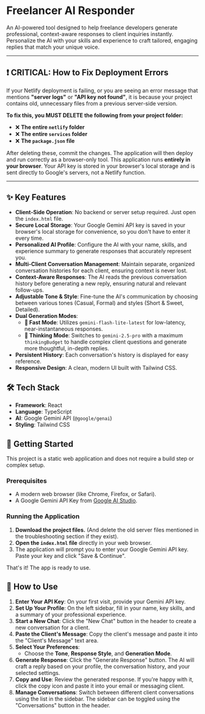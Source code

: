 # Freelancer AI Responder

An AI-powered tool designed to help freelance developers generate professional, context-aware responses to client inquiries instantly. Personalize the AI with your skills and experience to craft tailored, engaging replies that match your unique voice.

---

## ❗ CRITICAL: How to Fix Deployment Errors

If your Netlify deployment is failing, or you are seeing an error message that mentions **"server logs"** or **"API key not found"**, it is because your project contains old, unnecessary files from a previous server-side version.

**To fix this, you MUST DELETE the following from your project folder:**
- ❌ **The entire `netlify` folder**
- ❌ **The entire `services` folder**
- ❌ **The `package.json` file**

After deleting these, commit the changes. The application will then deploy and run correctly as a browser-only tool. This application runs **entirely in your browser**. Your API key is stored in your browser's local storage and is sent directly to Google's servers, not a Netlify function.

---

## ✨ Key Features

- **Client-Side Operation**: No backend or server setup required. Just open the `index.html` file.
- **Secure Local Storage**: Your Google Gemini API key is saved in your browser's local storage for convenience, so you don't have to enter it every time.
- **Personalized AI Profile**: Configure the AI with your name, skills, and experience summary to generate responses that accurately represent you.
- **Multi-Client Conversation Management**: Maintain separate, organized conversation histories for each client, ensuring context is never lost.
- **Context-Aware Responses**: The AI reads the previous conversation history before generating a new reply, ensuring natural and relevant follow-ups.
- **Adjustable Tone & Style**: Fine-tune the AI's communication by choosing between various tones (Casual, Formal) and styles (Short & Sweet, Detailed).
- **Dual Generation Modes**:
  - **🚀 Fast Mode**: Utilizes `gemini-flash-lite-latest` for low-latency, near-instantaneous responses.
  - **🧠 Thinking Mode**: Switches to `gemini-2.5-pro` with a maximum `thinkingBudget` to handle complex client questions and generate more thoughtful, in-depth replies.
- **Persistent History**: Each conversation's history is displayed for easy reference.
- **Responsive Design**: A clean, modern UI built with Tailwind CSS.

## 🛠️ Tech Stack

- **Framework**: React
- **Language**: TypeScript
- **AI**: Google Gemini API (`@google/genai`)
- **Styling**: Tailwind CSS

## 🚀 Getting Started

This project is a static web application and does not require a build step or complex setup.

### Prerequisites

- A modern web browser (like Chrome, Firefox, or Safari).
- A Google Gemini API Key from [Google AI Studio](https://aistudio.google.com/app/apikey).

### Running the Application

1.  **Download the project files.** (And delete the old server files mentioned in the troubleshooting section if they exist).
2.  **Open the `index.html` file** directly in your web browser.
3.  The application will prompt you to enter your Google Gemini API key. Paste your key and click "Save & Continue".

That's it! The app is ready to use.

## 📖 How to Use

1.  **Enter Your API Key**: On your first visit, provide your Gemini API key.
2.  **Set Up Your Profile**: On the left sidebar, fill in your name, key skills, and a summary of your professional experience.
3.  **Start a New Chat**: Click the "New Chat" button in the header to create a new conversation for a client.
4.  **Paste the Client's Message**: Copy the client's message and paste it into the "Client's Message" text area.
5.  **Select Your Preferences**:
    -   Choose the **Tone**, **Response Style**, and **Generation Mode**.
6.  **Generate Response**: Click the "Generate Response" button. The AI will craft a reply based on your profile, the conversation history, and your selected settings.
7.  **Copy and Use**: Review the generated response. If you're happy with it, click the copy icon and paste it into your email or messaging client.
8.  **Manage Conversations**: Switch between different client conversations using the list in the sidebar. The sidebar can be toggled using the "Conversations" button in the header.